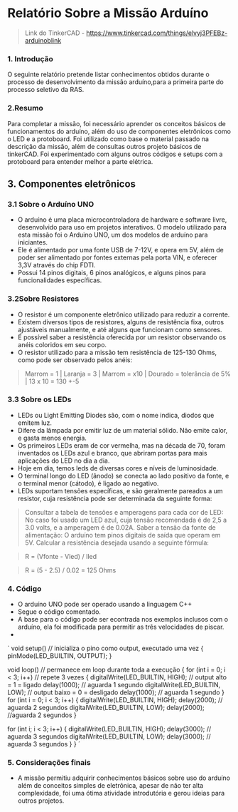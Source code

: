# Relatório Sobre a Missão Arduíno
> Link do TinkerCAD - https://www.tinkercad.com/things/elvyj3PFEBz-arduinoblink

### 1. Introdução
O seguinte relatório pretende listar conhecimentos obtidos durante o processo de desenvolvimento da missão arduíno,para a primeira parte do processo seletivo da RAS.

### 2.Resumo
Para completar a missão, foi necessário aprender os conceitos básicos de funcionamentos do arduíno, além do uso de componentes eletrônicos como o LED e a protoboard. Foi utilizado como base o material passado na descrição da missão, além de consultas outros projeto básicos de tinkerCAD. Foi experimentado com alguns outros códigos e setups com a protoboard para entender melhor a parte elétrica. 

## 3. Componentes eletrônicos

### 3.1 Sobre o Arduíno UNO
- O arduíno é uma placa microcontroladora de hardware  e software livre, desenvolvido para uso em projetos interativos. O modelo utilizado para esta missão foi o Arduino UNO, um dos modelos de arduíno para iniciantes.
- Ele é alimentado por uma fonte USB de 7-12V, e opera em 5V, além de poder ser alimentado por fontes externas pela porta VIN, e oferecer 3,3V através do chip FDTI.
- Possui 14 pinos digitais, 6 pinos analógicos, e alguns pinos para funcionalidades específicas.

### 3.2Sobre Resistores
- O resistor é um componente eletrônico utilizado para reduzir a corrente.
- Existem diversos tipos de resistores, alguns de resistência fixa, outros ajustáveis manualmente, e até alguns que funcionam como sensores.
- É possível saber a resistência oferecida por um resistor observando os anéis coloridos em seu corpo.
- O resistor utilizado para a missão tem resistência de 125-130 Ohms, como pode ser observado pelos anéis:
> Marrom = 1 | 
> Laranja = 3 | 
> Marrom = x10 | 
> Dourado = tolerância de 5% | 
> 13 x 10 = 130 +-5

### 3.3 Sobre os LEDs
- LEDs ou Light Emitting Diodes são, com o nome indica, diodos que emitem luz.
- Difere da lâmpada por emitir luz de um material sólido. Não emite calor, e gasta menos energia.
- Os primeiros LEDs eram de cor vermelha, mas na década de 70, foram inventados os LEDs azul e branco, que abriram portas para mais aplicações do LED no dia a dia.
- Hoje em dia, temos leds de diversas cores e níveis de luminosidade.
- O terminal longo do LED (ânodo) se conecta ao lado positivo da fonte, e o terminal menor (cátodo), é ligado ao negativo.
- LEDs suportam tensões específicas, e são geralmente pareados a um resistor, cuja resistência pode ser determinada da seguinte forma: 
> Consultar a tabela de tensões e amperagens para cada cor de LED: 
> No caso foi usado um LED azul, cuja tensão recomendada é de 2,5 a 3.0 volts, e a amperagem é de 0.02A.
> Saber a tensão da fonte de alimentação: O arduíno tem pinos digitais de saída que operam em 5V.
> Calcular a resistência desejada usando a seguinte fórmula:

> R = (Vfonte - Vled) / Iled

> R = (5 - 2.5) / 0.02 = 125 Ohms

### 4. Código

- O arduíno UNO pode ser operado usando a linguagem C++
- Segue o código comentado.
- A base para o código pode ser econtrada nos exemplos inclusos com o arduíno, ela foi modificada para permitir as três velocidades de piscar.
- 
` void setup() // inicializa o pino como output, executado uma vez
{
  pinMode(LED_BUILTIN, OUTPUT);
}

void loop() // permanece em loop durante toda a execução
{
  for (int i = 0; i < 3; i++) // repete 3 vezes
  {
  	digitalWrite(LED_BUILTIN, HIGH); // output alto = 1 = ligado
  	delay(1000); // aguarda 1 segundo
  	digitalWrite(LED_BUILTIN, LOW); // output baixo = 0 = desligado
  	delay(1000); // aguarda 1 segundo
  }
  for (int i = 0; i < 3; i++)
  {
  	digitalWrite(LED_BUILTIN, HIGH);
  	delay(2000); // aguarda 2 segundos
  	digitalWrite(LED_BUILTIN, LOW);
  	delay(2000); //aguarda 2 segundos
  }
  
  for (int i; i < 3; i++)
  {
  	digitalWrite(LED_BUILTIN, HIGH);
  	delay(3000); // aguarda 3 segundos
  	digitalWrite(LED_BUILTIN, LOW);
  	delay(3000); // aguarda 3 segundos
  }
} ´

### 5. Considerações finais
- A missão permitiu adquirir conhecimentos básicos sobre uso do arduíno além de conceitos simples de eletrônica, apesar de não ter alta complexidade, foi uma ótima atividade introdutória e gerou ideias para outros projetos.
